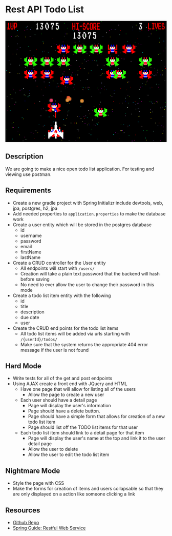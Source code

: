 # Rest API Todo List

![spaceinvaders](spaceinvaders.jpg)

## Description
We are going to make a nice open todo list application. For testing and viewing use postman.

## Requirements
* Create a new gradle project with Spring Initializr include devtools, web, jpa, postgres, h2, jpa
* Add needed properties to `application.properties` to make the database work
* Create a user entity which will be stored in the postgres database
	* id
	* username
	* password
	* email
	* firstName
	* lastName
* Create a CRUD controller for the User entity
	* All endpoints will start with `/users/`
	* Creation will take a plain text password that the backend will hash before saving
	* No need to ever allow the user to change their password in this mode
* Create a todo list item entity with the following
	* id
	* title
	* description
	* due date
	* user
* Create the CRUD end points for the todo list items
	* All todo list items will be added via urls starting with `/{userId}/todos/`
	* Make sure that the system returns the appropriate 404 error message if the user is not found

## Hard Mode
* Write tests for all of the get and post endpoints
* Using AJAX create a front end with JQuery and HTML
	* Have one page that will allow for listing all of the users
		* Allow the page to create a new user
	* Each user should have a detail page
		* Page will display the user's information
		* Page should have a delete button.
		* Page should have a simple form that allows for creation of a new todo list item
		* Page should list off the TODO list items for that user
	* Each todo list item should link to a detail page for that item
		* Page will display the user's name at the top and link it to the user detail page		
		* Allow the user to delete
		* Allow the user to edit the todo list item

## Nightmare Mode
* Style the page with CSS
* Make the forms for creation of items and users collapsable so that they are only displayed on a action like someone clicking a link

## Resources
* [Github Repo](https://github.com/tiy-lv-java-2016-11/todo-api)
* [Spring Guide: Restful Web Service](https://spring.io/guides/gs/rest-service/)
